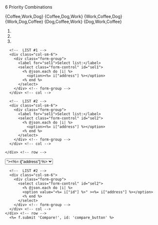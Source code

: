 6 Priority Combinations

{Coffee,Work,Dog}
{Coffee,Dog,Work}
{Work,Coffee,Dog}
{Work,Dog,Coffee}
{Dog,Coffee,Work}
{Dog,Work,Coffee}

1.
2.
3.


<section>
  <div class="container">
    <div class="row">

      <!--  LIST #1 -->
      <div class="col-sm-6">
        <div class="form-group">
          <label for="sel1">Select list:</label>
          <select class="form-control" id="sel1">
            <% @json.each do |i| %>
              <option><%= i["address"] %></option>
            <% end %>
          </select>
        </div> <!-- form-group -->
      </div> <!-- col -->

      <!--  LIST #2 -->
      <div class="col-sm-6">
        <div class="form-group">
          <label for="sel1">Select list:</label>
          <select class="form-control" id="sel2">
            <% @json.each do |i| %>
              <option><%= i["address"] %></option>
            <% end %>
          </select>
        </div> <!-- form-group -->
      </div> <!-- col -->

    </div> <!-- row -->
  </div>

</section>








<section>
  <div class="container">
    <div class="row">
      <!--  LIST #1 -->
      <div class="col-sm-6">
        <div class="form-group">
          <select class="form-control" id="sel1">
            <% @json.each do |i| %>
            <option value="<%= i["id"] %>"><%= i["address"] %></option>
            <% end %>
          </select>
        </div> <!-- form-group -->
      </div> <!-- col -->

      <!--  LIST #2 -->
      <div class="col-sm-6">
        <div class="form-group">
          <select class="form-control" id="sel2">
            <% @json.each do |i| %>
            <option value="<%= i["id"] %>" ><%= i["address"] %></option>
            <% end %>
          </select>
        </div> <!-- form-group -->
      </div> <!-- col -->
    </div> <!-- row -->
      <%= f.submit 'Compare!', id: 'compare_button' %>
  </div>
</section>
